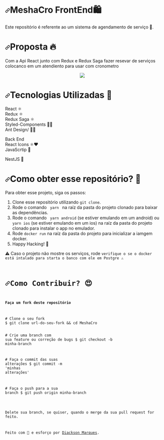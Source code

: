 <div class="Box-body px-5 pb-5">
</p>
<h1><a id="user-content-MeshaCro-️" class="anchor" aria-hidden="true" href="#MeshaCro-️"><svg class="octicon octicon-link" viewBox="0 0 16 16" version="1.1" width="16" height="16" aria-hidden="true"><path fill-rule="evenodd" d="M7.775 3.275a.75.75 0 001.06 1.06l1.25-1.25a2 2 0 112.83 2.83l-2.5 2.5a2 2 0 01-2.83 0 .75.75 0 00-1.06 1.06 3.5 3.5 0 004.95 0l2.5-2.5a3.5 3.5 0 00-4.95-4.95l-1.25 1.25zm-4.69 9.64a2 2 0 010-2.83l2.5-2.5a2 2 0 012.83 0 .75.75 0 001.06-1.06 3.5 3.5 0 00-4.95 0l-2.5 2.5a3.5 3.5 0 004.95 4.95l1.25-1.25a.75.75 0 00-1.06-1.06l-1.25 1.25a2 2 0 01-2.83 0z"></path></svg></a>MeshaCro FrontEnd<g-emoji class="g-emoji" alias="shopping" fallback-src="https://github.githubassets.com/images/icons/emoji/unicode/1f6cd.png">🛍️</g-emoji></h1>
<p>Este repositório é referente ao um sistema de agendamento de serviço <g-emoji class="g-emoji" alias="rocket" fallback-src="https://github.githubassets.com/images/icons/emoji/unicode/1f680.png">🚀</g-emoji>.</p>
<h1><a id="user-content-proposta-" class="anchor" aria-hidden="true" href="#proposta-"><svg class="octicon octicon-link" viewBox="0 0 16 16" version="1.1" width="16" height="16" aria-hidden="true"><path fill-rule="evenodd" d="M7.775 3.275a.75.75 0 001.06 1.06l1.25-1.25a2 2 0 112.83 2.83l-2.5 2.5a2 2 0 01-2.83 0 .75.75 0 00-1.06 1.06 3.5 3.5 0 004.95 0l2.5-2.5a3.5 3.5 0 00-4.95-4.95l-1.25 1.25zm-4.69 9.64a2 2 0 010-2.83l2.5-2.5a2 2 0 012.83 0 .75.75 0 001.06-1.06 3.5 3.5 0 00-4.95 0l-2.5 2.5a3.5 3.5 0 004.95 4.95l1.25-1.25a.75.75 0 00-1.06-1.06l-1.25 1.25a2 2 0 01-2.83 0z"></path></svg></a>Proposta <g-emoji class="g-emoji" alias="fire" fallback-src="https://github.githubassets.com/images/icons/emoji/unicode/1f525.png">🔥</g-emoji></h1>
<p>Com a Api React junto com Redux e Redux Saga fazer resevar de serviços colocanco em um atendiento para 
usar com cronometro</p>
<p align="center">
  <a target="_blank" rel="noopener noreferrer" href="/andrecampll/MeshaCro/blob/master/MeshaCro.gif"><img src="/andrecampll/MeshaCro/raw/master/MeshaCro.gif" style="max-width:100%;"></a>
</p>
<h1><a id="user-content-tecnologias-utilizadas-" class="anchor" aria-hidden="true" href="#tecnologias-utilizadas-"><svg class="octicon octicon-link" viewBox="0 0 16 16" version="1.1" width="16" height="16" aria-hidden="true"><path fill-rule="evenodd" d="M7.775 3.275a.75.75 0 001.06 1.06l1.25-1.25a2 2 0 112.83 2.83l-2.5 2.5a2 2 0 01-2.83 0 .75.75 0 00-1.06 1.06 3.5 3.5 0 004.95 0l2.5-2.5a3.5 3.5 0 00-4.95-4.95l-1.25 1.25zm-4.69 9.64a2 2 0 010-2.83l2.5-2.5a2 2 0 012.83 0 .75.75 0 001.06-1.06 3.5 3.5 0 00-4.95 0l-2.5 2.5a3.5 3.5 0 004.95 4.95l1.25-1.25a.75.75 0 00-1.06-1.06l-1.25 1.25a2 2 0 01-2.83 0z"></path></svg></a>Tecnologias Utilizadas <g-emoji class="g-emoji" alias="rocket" fallback-src="https://github.githubassets.com/images/icons/emoji/unicode/1f680.png">🚀</g-emoji></h1>
<p>React <g-emoji class="g-emoji" alias="atom_symbol" fallback-src="https://github.githubassets.com/images/icons/emoji/unicode/269b.png">⚛️</g-emoji> <br>
Redux <g-emoji class="g-emoji" alias="atom_symbol" fallback-src="https://github.githubassets.com/images/icons/emoji/unicode/269b.png">⚛️</g-emoji> <br>
Redux Saga <g-emoji class="g-emoji" alias="atom_symbol" fallback-src="https://github.githubassets.com/images/icons/emoji/unicode/269b.png">⚛️</g-emoji> <br>
Styled-Components 💅🏻 <br>
Ant Design/ 💅🏻 <br>

Back End <br>
React Icons <g-emoji class="g-emoji" alias="atom_symbol" fallback-src="https://github.githubassets.com/images/icons/emoji/unicode/269b.png">⚛️</g-emoji><g-emoji class="g-emoji" alias="heart" fallback-src="https://github.githubassets.com/images/icons/emoji/unicode/2764.png">❤️</g-emoji> <br>
JavaScrtip <g-emoji class="g-emoji" alias="sauropod" fallback-src="https://github.githubassets.com/images/icons/emoji/unicode/1f995.png">🦕</g-emoji></p>
NestJS <g-emoji class="g-emoji" alias="sauropod" fallback-src="https://github.githubassets.com/images/icons/emoji/unicode/1f995.png">🦕</g-emoji></p>
<h1><a id="user-content-como-obter-esse-repositório-" class="anchor" aria-hidden="true" href="#como-obter-esse-repositório-"><svg class="octicon octicon-link" viewBox="0 0 16 16" version="1.1" width="16" height="16" aria-hidden="true"><path fill-rule="evenodd" d="M7.775 3.275a.75.75 0 001.06 1.06l1.25-1.25a2 2 0 112.83 2.83l-2.5 2.5a2 2 0 01-2.83 0 .75.75 0 00-1.06 1.06 3.5 3.5 0 004.95 0l2.5-2.5a3.5 3.5 0 00-4.95-4.95l-1.25 1.25zm-4.69 9.64a2 2 0 010-2.83l2.5-2.5a2 2 0 012.83 0 .75.75 0 001.06-1.06 3.5 3.5 0 00-4.95 0l-2.5 2.5a3.5 3.5 0 004.95 4.95l1.25-1.25a.75.75 0 00-1.06-1.06l-1.25 1.25a2 2 0 01-2.83 0z"></path></svg></a>Como obter esse repositório? <g-emoji class="g-emoji" alias="thinking" fallback-src="https://github.githubassets.com/images/icons/emoji/unicode/1f914.png">🤔</g-emoji></h1>
<p>Para obter esse projeto, siga os passos:</p>
<ol>
<li>Clone esse repositório utilizando <code>git clone</code>.</li>
<li>Rode o comando <code> yarn </code> na raíz da pasta do projeto clonado para baixar as dependências.</li>
<li>Rode o comando <code> yarn android</code> (se estiver emulando em um android) ou <code>yarn ios</code> (se estiver emulando em um ios) na raíz da pasta do projeto clonado para instalar o app no emulador.</li>
<li>Rode <code>docker run</code> na raíz da pasta do projeto para inicializar a iamgem docker.</li>
<li>Happy Hacking! <g-emoji class="g-emoji" alias="rocket" fallback-src="https://github.githubassets.com/images/icons/emoji/unicode/1f680.png">🚀</g-emoji></li>
</ol>
<p><g-emoji class="g-emoji" alias="warning" fallback-src="https://github.githubassets.com/images/icons/emoji/unicode/26a0.png">⚠️</g-emoji> Caso o projeto não mostre os serviços, rode <code>verifique o se o docker está intalado para starta o banco com ele em Postgre <g-emoji class="g-emoji" alias="warning" fallback-src="https://github.githubassets.com/images/icons/emoji/unicode/26a0.png">⚠️</g-emoji></p>
<h1><a id="user-content-como-contribuir-" class="anchor" aria-hidden="true" href="#como-contribuir-"><svg class="octicon octicon-link" viewBox="0 0 16 16" version="1.1" width="16" height="16" aria-hidden="true"><path fill-rule="evenodd" d="M7.775 3.275a.75.75 0 001.06 1.06l1.25-1.25a2 2 0 112.83 2.83l-2.5 2.5a2 2 0 01-2.83 0 .75.75 0 00-1.06 1.06 3.5 3.5 0 004.95 0l2.5-2.5a3.5 3.5 0 00-4.95-4.95l-1.25 1.25zm-4.69 9.64a2 2 0 010-2.83l2.5-2.5a2 2 0 012.83 0 .75.75 0 001.06-1.06 3.5 3.5 0 00-4.95 0l-2.5 2.5a3.5 3.5 0 004.95 4.95l1.25-1.25a.75.75 0 00-1.06-1.06l-1.25 1.25a2 2 0 01-2.83 0z"></path></svg></a>Como Contribuir? <g-emoji class="g-emoji" alias="heart_eyes" fallback-src="https://github.githubassets.com/images/icons/emoji/unicode/1f60d.png">😍</g-emoji></h1>
<p><strong>Faça um fork deste repositório</strong></p>
<div class="highlight highlight-source-shell"><pre><span class="pl-c"><span class="pl-c">#</span> Clone o seu fork</span>
$ git clone url-do-seu-fork <span class="pl-k">&amp;&amp;</span> <span class="pl-c1">cd</span> MeshaCro

<span class="pl-c"><span class="pl-c">#</span> Crie uma branch com sua feature ou correção de bugs</span>
$ git checkout -b minha-branch

<span class="pl-c"><span class="pl-c">#</span> Faça o commit das suas alterações</span>
$ git commit -m <span class="pl-s"><span class="pl-pds">'</span>minhas alterações<span class="pl-pds">'</span></span>

<span class="pl-c"><span class="pl-c">#</span> Faça o push para a sua branch</span>
$ git push origin minha-branch</pre></div>
<p>Delete sua branch, se quiser, quando o merge da sua pull request for feito. <br></p>
<p>Feito com <g-emoji class="g-emoji" alias="purple_heart" fallback-src="https://github.githubassets.com/images/icons/emoji/unicode/1f49c.png">💜 e esforço</g-emoji> por <a href="https://www.linkedin.com/in/diacksonmarques/" rel="nofollow">Diackson Marques</a>.</p>
</article>
      </div>
  </div>
